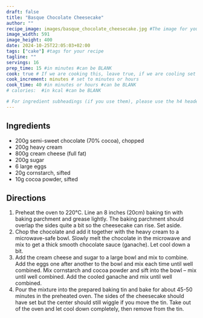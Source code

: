 ```yaml
---
draft: false
title: "Basque Chocolate Cheesecake"
author: ""
recipe_image: images/basque_chocolate_cheesecake.jpg #The image for your recipe
image_width: 591
image_height: 400
date: 2024-10-25T22:05:03+02:00
tags: ["cake"] #tags for your recipe
tagline: ""
servings: 16
prep_time: 15 #in minutes #can be BLANK
cook: true # If we are cooking this, leave true, if we are cooling set to false
cook_increment: minutes # set to minutes or hours
cook_time: 40 #in minutes or hours #can be BLANK
# calories:  #in kcal #can be BLANK

# For ingredient subheadings (if you use them), please use the h4 header.  For print view I have those elements targeted
---
```



## Ingredients

- 200g semi-sweet chocolate (70% cocoa), chopped
- 200g heavy cream
- 800g cream cheese (full fat)
- 200g sugar
- 6 large eggs
- 20g cornstarch, sifted
- 10g cocoa powder, sifted

## Directions

1. Preheat the oven to 220°C. Line an 8 inches (20cm) baking tin with baking parchment and grease lightly. The baking parchment should overlap the sides quite a bit so the cheesecake can rise. Set aside.
2. Chop the chocolate and add it together with the heavy cream to a microwave-safe bowl. Slowly melt the chocolate in the microwave and mix to get a thick smooth chocolate sauce (ganache). Let cool down a bit.
3. Add the cream cheese and sugar to a large bowl and mix to combine. Add the eggs one after another to the bowl and mix each time until well combined. Mix cornstarch and cocoa powder and sift into the bowl – mix until well combined. Add the cooled ganache and mix until well combined. 
4. Pour the mixture into the prepared baking tin and bake for about 45-50 minutes in the preheated oven. The sides of the cheesecake should have set but the center should still wiggle if you move the tin. Take out of the oven and let cool down completely, then remove from the tin.
